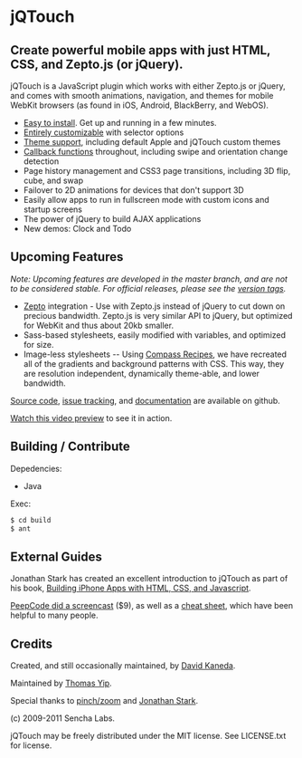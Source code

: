 jQTouch
=======

Create powerful mobile apps with just HTML, CSS, and Zepto.js (or jQuery).
--------------------------------------------------------------------------

jQTouch is a JavaScript plugin which works with either Zepto.js or jQuery, and comes with smooth animations, navigation, and themes for mobile WebKit browsers (as found in iOS, Android, BlackBerry, and WebOS).

- [Easy to install](http://wiki.github.com/senchalabs/jQTouch/gettingstarted). Get up and running in a few minutes.
- [Entirely customizable](http://wiki.github.com/senchalabs/jQTouch/initoptions) with selector options
- [Theme support](http://wiki.github.com/senchalabs/jQTouch/themingstyling), including default Apple and jQTouch custom themes
- [Callback functions](http://wiki.github.com/senchalabs/jQTouch/callbackevents) throughout, including swipe and orientation change detection
- Page history management and CSS3 page transitions, including 3D flip, cube, and swap
- Failover to 2D animations for devices that don't support 3D
- Easily allow apps to run in fullscreen mode with custom icons and startup screens
- The power of jQuery to build AJAX applications
- New demos: Clock and Todo

## Upcoming Features
*Note: Upcoming features are developed in the master branch, and are not to be considered stable. For official releases, please see the [version tags](https://github.com/senchalabs/jQTouch/tags).*

- [Zepto](https://github.com/madrobby/zepto) integration - Use with Zepto.js instead of jQuery to cut down on precious bandwidth. Zepto.js is very similar API to jQuery, but optimized for WebKit and thus about 20kb smaller.
- Sass-based stylesheets, easily modified with variables, and optimized for size.
- Image-less stylesheets -- Using [Compass Recipes](https://github.com/senchalabs/compass-recipes), we have recreated all of the gradients and background patterns with CSS. This way, they are resolution independent, dynamically theme-able, and lower bandwidth.

[Source code](http://github.com/senchalabs/jQTouch/archives/master), [issue tracking](http://github.com/senchalabs/jQTouch/issues), and [documentation](http://wiki.github.com/senchalabs/jQTouch/) are available on github.

[Watch this video preview](http://www.jqtouch.com/) to see it in action.

## Building / Contribute

Depedencies: 
* Java

Exec: 

```bash
$ cd build
$ ant
```

External Guides
---------------

Jonathan Stark has created an excellent introduction to jQTouch as part of his book, [Building iPhone Apps with HTML, CSS, and Javascript](http://ofps.oreilly.com/titles/9780596805784/chapAnimation.html).

[PeepCode did a screencast](http://peepcode.com/products/jqtouch) ($9), as well as a [cheat sheet](http://blog.peepcode.com/tutorials/2009/jqtouch-cheat-sheet), which have been helpful to many people.

Credits
-------

Created, and still occasionally maintained, by [David Kaneda](http://www.davidkaneda.com).

Maintained by [Thomas Yip](http://www.linkedin.com/in/thomasyip).

Special thanks to [pinch/zoom](http://www.pinchzoom.com/) and [Jonathan Stark](http://jonathanstark.com/).

(c) 2009-2011 Sencha Labs.

jQTouch may be freely distributed under the MIT license.
See LICENSE.txt for license.
